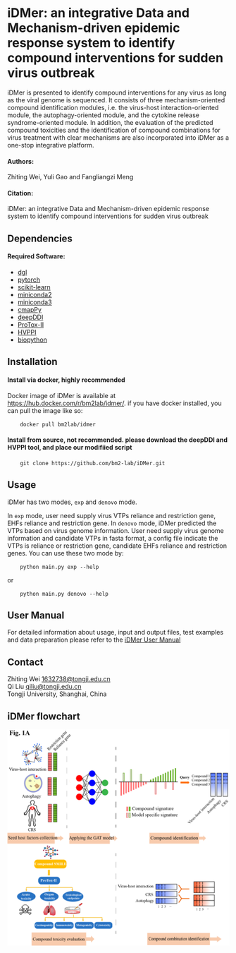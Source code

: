 # iDMer: an integrative Data and Mechanism-driven epidemic response system to identify compound interventions for sudden virus outbreak

iDMer is presented to identify compound interventions for any virus as long as the viral genome is sequenced. It consists of three mechanism-oriented compound identification modules, i.e. the virus-host interaction-oriented module, the autophagy-oriented module, and the cytokine release syndrome-oriented module. In addition, the evaluation of the predicted compound toxicities and the identification of compound combinations for virus treatment with clear mechanisms are also incorporated into iDMer as a one-stop integrative platform.

#### Authors:
Zhiting Wei, Yuli Gao and Fangliangzi Meng

#### Citation:
iDMer: an integrative Data and Mechanism-driven epidemic response system to identify compound interventions for sudden virus outbreak

## Dependencies

#### Required Software:
* [dgl](https://www.dgl.ai/)
* [pytorch](https://pytorch.org/)
* [scikit-learn](https://scikit-learn.org/stable/index.html)
* [miniconda2](https://docs.conda.io/en/latest/miniconda.html)
* [miniconda3](https://docs.conda.io/en/latest/miniconda.html)
* [cmapPy](https://clue.io/cmapPy/index.html)
* [deepDDI](https://bitbucket.org/kaistsystemsbiology/deepddi/src/master/)
* [ProTox-II](http://tox.charite.de/protox_II)
* [HVPPI](http://zzdlab.com/hvppi/)
* [biopython](https://biopython.org/)

## Installation
#### Install via docker, highly recommended
Docker image of iDMer is available at https://hub.docker.com/r/bm2lab/idmer/.
if you have docker installed, you can pull the image like so:

        docker pull bm2lab/idmer

#### Install from source, not recommended. please download the deepDDI and HVPPI tool, and place our modifiied script

        git clone https://github.com/bm2-lab/iDMer.git

## Usage
iDMer has two modes, `exp` and `denovo` mode.

In `exp` mode, user need supply virus VTPs reliance and restriction gene, EHFs reliance and restriction gene.
In `denovo` mode, iDMer predicted the VTPs based on virus genome information. User need supply virus genome information and candidate VTPs in fasta format, a config file indicate the VTPs is reliance or restriction gene, candidate EHFs reliance and restriction genes.
You can use these two mode by:

        python main.py exp --help

or

        python main.py denovo --help

## User Manual
For detailed information about usage, input and output files, test examples and data preparation please refer to the [iDMer User Manual](/doc/iDMer_User_Manual.md)

## Contact
Zhiting Wei 1632738@tongji.edu.cn  
Qi Liu qiliu@tongji.edu.cn  
Tongji University, Shanghai, China

## iDMer flowchart
![](Workflow.png)
